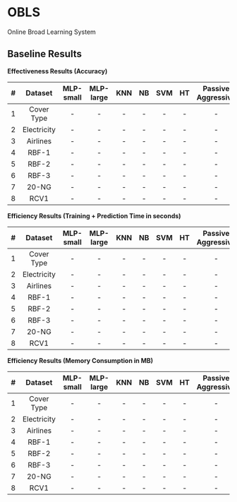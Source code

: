 # OBLS

Online Broad Learning System

## Baseline Results

**Effectiveness Results (Accuracy)**

|#| Dataset | MLP-small | MLP-large | KNN | NB | SVM | HT | Passive Aggressive | Linear Regression | Perceptron | GOOWE | BLS |
| :---: | :---: | :---: | :---: | :---: | :---: | :---: | :---: | :---: | :---: | :---: | :---: | :---: |
| 1 | Cover Type | - | - | - | - | - | - | - | - | - | - |
| 2 | Electricity | - | - | - | - | - | - | - | - | - | - | - |
| 3 | Airlines | - | - | - | - | - | - | - | - | - | - | - |
| 4 | RBF-1 | - | - | - | -| - | - | - | - | - | - | - |
| 5 | RBF-2 | - | - | - | - | - | - | - | - | - | - | - |
| 6 | RBF-3 | - | - | - | - | - | - | - | - | - | - | - |
| 7 | 20-NG | - | - | - | - | - | - | - | - | - | - | - |
| 8 | RCV1 | - | - | - | - | - | - | - | - | - | - | - |

**Efficiency Results (Training + Prediction Time in seconds)**

|#| Dataset | MLP-small | MLP-large | KNN | NB | SVM | HT | Passive Aggressive | Linear Regression | Perceptron | GOOWE | BLS |
| :---: | :---: | :---: | :---: | :---: | :---: | :---: | :---: | :---: | :---: | :---: | :---: | :---: |
| 1 | Cover Type | - | - | - | - | - | - | - | - | - | - |
| 2 | Electricity | - | - | - | - | - | - | - | - | - | - | - |
| 3 | Airlines | - | - | - | - | - | - | - | - | - | - | - |
| 4 | RBF-1 | - | - | - | -| - | - | - | - | - | - | - |
| 5 | RBF-2 | - | - | - | - | - | - | - | - | - | - | - |
| 6 | RBF-3 | - | - | - | - | - | - | - | - | - | - | - |
| 7 | 20-NG | - | - | - | - | - | - | - | - | - | - | - |
| 8 | RCV1 | - | - | - | - | - | - | - | - | - | - | - |

**Efficiency Results (Memory Consumption in MB)**

|#| Dataset | MLP-small | MLP-large | KNN | NB | SVM | HT | Passive Aggressive | Linear Regression | Perceptron | GOOWE | BLS |
| :---: | :---: | :---: | :---: | :---: | :---: | :---: | :---: | :---: | :---: | :---: | :---: | :---: |
| 1 | Cover Type | - | - | - | - | - | - | - | - | - | - |
| 2 | Electricity | - | - | - | - | - | - | - | - | - | - | - |
| 3 | Airlines | - | - | - | - | - | - | - | - | - | - | - |
| 4 | RBF-1 | - | - | - | -| - | - | - | - | - | - | - |
| 5 | RBF-2 | - | - | - | - | - | - | - | - | - | - | - |
| 6 | RBF-3 | - | - | - | - | - | - | - | - | - | - | - |
| 7 | 20-NG | - | - | - | - | - | - | - | - | - | - | - |
| 8 | RCV1 | - | - | - | - | - | - | - | - | - | - | - |
